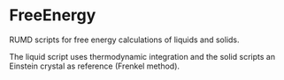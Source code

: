 # FreeEnergy
RUMD scripts for free energy calculations of liquids and solids. 

The liquid script uses thermodynamic integration and the solid scripts an Einstein crystal as reference (Frenkel method).
